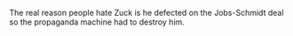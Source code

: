 The real reason people hate Zuck is he defected on the Jobs-Schmidt deal so the propaganda machine had to destroy him.

